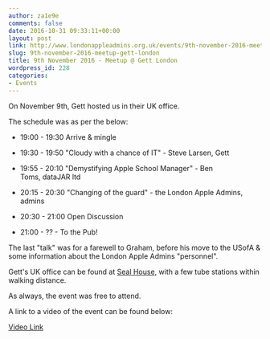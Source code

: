 ```yaml
---
author: za1e9e
comments: false
date: 2016-10-31 09:33:11+00:00
layout: post
link: http://www.londonappleadmins.org.uk/events/9th-november-2016-meetup-gett-london/
slug: 9th-november-2016-meetup-gett-london
title: 9th November 2016 - Meetup @ Gett London
wordpress_id: 228
categories:
- Events
---
```


On November 9th, Gett hosted us in their UK office.

The schedule was as per the below:



	
  * 19:00 - 19:30 Arrive & mingle

	
  * 19:30 - 19:50 "Cloudy with a chance of IT" - Steve Larsen, Gett

	
  * 19:55 - 20:10 "Demystifying Apple School Manager" - Ben Toms, dataJAR ltd

	
  * 20:15 - 20:30 "Changing of the guard" - the London Apple Admins, admins

	
  * 20:30 - 21:00 Open Discussion

	
  * 21:00 - ?? - To the Pub!


The last "talk" was for a farewell to Graham, before his move to the USofA & some information about the London Apple Admins "personnel".

Gett's UK office can be found at [Seal House,](https://www.google.co.uk/maps/place/Seal+House,+1+Swan+Ln,+London+EC4R+3TN/@51.509407,-0.0903254,17z/data=!3m1!4b1!4m5!3m4!1s0x48760356a457de97:0x766f057305adc338!8m2!3d51.5094037!4d-0.0881367) with a few tube stations within walking distance.

As always, the event was free to attend.

A link to a video of the event can be found below:

[Video Link](https://www.youtube.com/watch?v=HC7tElZBrwg)
